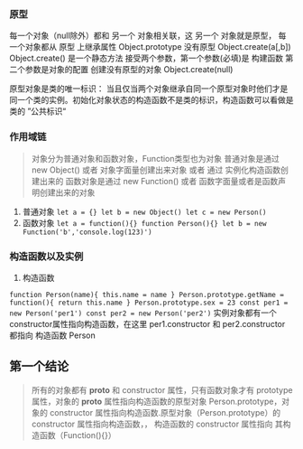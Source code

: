 ### 原型
每一个对象（null除外）都和 另一个 对象相关联，这 另一个 对象就是原型， 每一个对象都从 原型 上继承属性
Object.prototype 没有原型
Object.create(a[,b])  Object.create() 是一个静态方法  接受两个参数，第一个参数(必填)是 构建函数 第二个参数是对象的配置
创建没有原型的对象 Object.create(null)

原型对象是类的唯一标识： 当且仅当两个对象继承自同一个原型对象时他们才是同一个类的实例。初始化对象状态的构造函数不是类的标识，构造函数可以看做是类的 ”公共标识“
### 作用域链
> 对象分为普通对象和函数对象，Function类型也为对象
普通对象是通过 new Object() 或者 对象字面量创建出来对象 或者 通过 实例化构造函数创建出来的
函数对象是通过 new Function() 或者 函数字面量或者是函数声明创建出来的对象

1. 普通对象
`
let a = {}
let b = new Object()
let c = new Person()
`
2. 函数对象
`
let a = function(){}
function Person(){}
let b = new Function('b','console.log(123)')
`
### 构造函数以及实例
1. 构造函数

`
function Person(name){
  this.name = name
}
Person.prototype.getName = function(){
  return this.name
}
Person.prototype.sex = 23
const per1 = new Person('per1')
const per2 = new Person('per2')
`
实例对象都有一个constructor属性指向构造函数，在这里 per1.constructor 和 per2.constructor 都指向 构造函数 Person

## 第一个结论
> 所有的对象都有 __proto__ 和 constructor 属性，只有函数对象才有 prototype 属性，对象的 __proto__ 属性指向构造函数的原型对象 Person.prototype，对象的 constructor 属性指向构造函数.原型对象（Person.prototype）的constructor 属性指向构造函数，， 构造函数的 constructor 属性指向 其构造函数（Function(){}）
